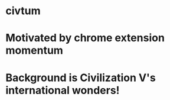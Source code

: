 # civtum

  # Motivated by chrome extension momentum
  # Background is Civilization V's international wonders!
